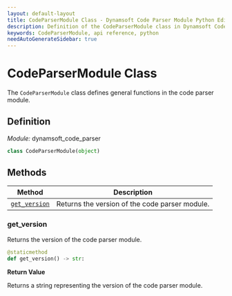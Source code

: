 ```yaml
---
layout: default-layout
title: CodeParserModule Class - Dynamsoft Code Parser Module Python Edition API Reference
description: Definition of the CodeParserModule class in Dynamsoft Code Parser Module Python Edition.
keywords: CodeParserModule, api reference, python
needAutoGenerateSidebar: true
---
```


# CodeParserModule Class

The `CodeParserModule` class defines general functions in the code parser module.

## Definition

*Module:* dynamsoft_code_parser


```python
class CodeParserModule(object)
```

## Methods

| Method               | Description |
|----------------------|-------------|
| [`get_version`](#get_version) | Returns the version of the code parser module.|


### get_version

Returns the version of the code parser module.

```python
@staticmethod
def get_version() -> str:
```

**Return Value**

Returns a string representing the version of the code parser module.

